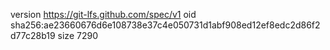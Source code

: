 version https://git-lfs.github.com/spec/v1
oid sha256:ae23660676d6e108738e37c4e050731d1abf908ed12ef8edc2d86f2d77c28b19
size 7290
